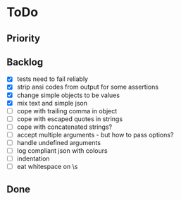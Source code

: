 # ToDo

## Priority

## Backlog

-   [x] tests need to fail reliably
-   [x] strip ansi codes from output for some assertions
-   [x] change simple objects to be values
-   [x] mix text and simple json
-   [ ] cope with trailing comma in object
-   [ ] cope with escaped quotes in strings
-   [ ] cope with concatenated strings?
-   [ ] accept multiple arguments - but how to pass options?
-   [ ] handle undefined arguments
-   [ ] log compliant json with colours
-   [ ] indentation
-   [ ] eat whitespace on \s

## Done
